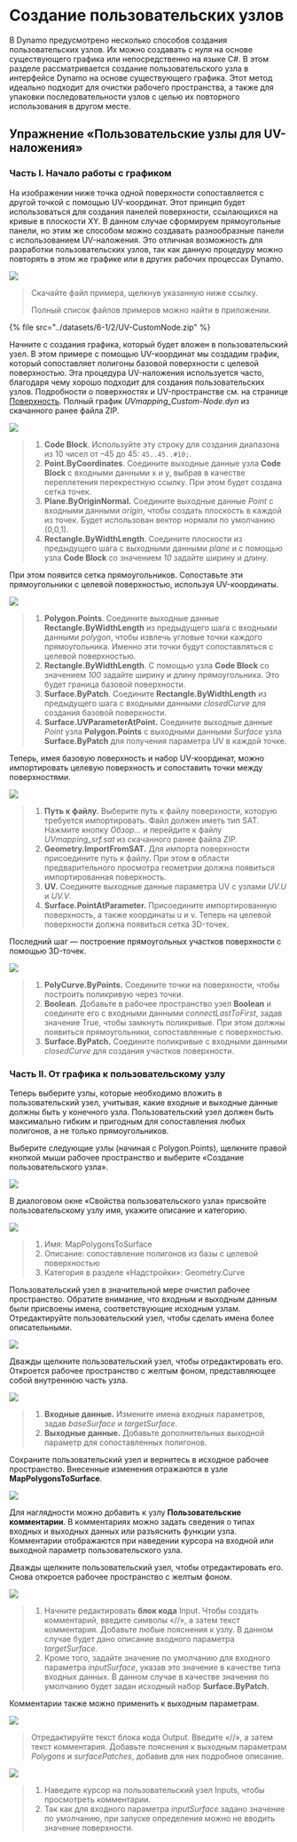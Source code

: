 # Создание пользовательских узлов

В Dynamo предусмотрено несколько способов создания пользовательских узлов. Их можно создавать с нуля на основе существующего графика или непосредственно на языке C#. В этом разделе рассматривается создание пользовательского узла в интерфейсе Dynamo на основе существующего графика. Этот метод идеально подходит для очистки рабочего пространства, а также для упаковки последовательности узлов с целью их повторного использования в другом месте.

## Упражнение «Пользовательские узлы для UV-наложения»

### Часть I. Начало работы с графиком

На изображении ниже точка одной поверхности сопоставляется с другой точкой с помощью UV-координат. Этот принцип будет использоваться для создания панелей поверхности, ссылающихся на кривые в плоскости XY. В данном случае сформируем прямоугольные панели, но этим же способом можно создавать разнообразные панели с использованием UV-наложения. Это отличная возможность для разработки пользовательских узлов, так как данную процедуру можно повторять в этом же графике или в других рабочих процессах Dynamo.

![](<../images/6-1/2/custom node for uv mapping pt I - 01.jpg>)

> Скачайте файл примера, щелкнув указанную ниже ссылку.
>
> Полный список файлов примеров можно найти в приложении.

{% file src="../datasets/6-1/2/UV-CustomNode.zip" %}

Начните с создания графика, который будет вложен в пользовательский узел. В этом примере с помощью UV-координат мы создадим график, который сопоставляет полигоны базовой поверхности с целевой поверхностью. Эта процедура UV-наложения используется часто, благодаря чему хорошо подходит для создания пользовательских узлов. Подробности о поверхностях и UV-пространстве см. на странице [Поверхность](../../5\_essential\_nodes\_and\_concepts/5-2\_geometry-for-computational-design/5-surfaces.md). Полный график _UVmapping\_Custom-Node.dyn_ из скачанного ранее файла ZIP.

![](<../images/6-1/2/custom node for uv mapping pt I - 02.jpg>)

> 1. **Code Block**. Используйте эту строку для создания диапазона из 10 чисел от –45 до 45: `45..45..#10;`.
> 2. **Point.ByCoordinates**. Соедините выходные данные узла **Code Block** с входными данными x и y, выбрав в качестве переплетения перекрестную ссылку. При этом будет создана сетка точек.
> 3. **Plane.ByOriginNormal.** Соедините выходные данные _Point_ с входными данными _origin_, чтобы создать плоскость в каждой из точек. Будет использован вектор нормали по умолчанию (0,0,1).
> 4. **Rectangle.ByWidthLength**. Соедините плоскости из предыдущего шага с выходными данными _plane_ и с помощью узла **Code Block** со значением _10_ задайте ширину и длину.

При этом появится сетка прямоугольников. Сопоставьте эти прямоугольники с целевой поверхностью, используя UV-координаты.

![](<../images/6-1/2/custom node for uv mapping pt I - 03.jpg>)

> 1. **Polygon.Points**. Соедините выходные данные **Rectangle.ByWidthLength** из предыдущего шага с входными данными _polygon_, чтобы извлечь угловые точки каждого прямоугольника. Именно эти точки будут сопоставляться с целевой поверхностью.
> 2. **Rectangle.ByWidthLength**. С помощью узла **Code Block** со значением _100_ задайте ширину и длину прямоугольника. Это будет граница базовой поверхности.
> 3. **Surface.ByPatch**. Соедините **Rectangle.ByWidthLength** из предыдущего шага с входными данными _closedCurve_ для создания базовой поверхности.
> 4. **Surface.UVParameterAtPoint.** Соедините выходные данные _Point_ узла **Polygon.Points** с выходными данными _Surface_ узла **Surface.ByPatch** для получения параметра UV в каждой точке.

Теперь, имея базовую поверхность и набор UV-координат, можно импортировать целевую поверхность и сопоставить точки между поверхностями.

![](<../images/6-1/2/custom node for uv mapping pt I - 04.jpg>)

> 1. **Путь к файлу.** Выберите путь к файлу поверхности, которую требуется импортировать. Файл должен иметь тип SAT. Нажмите кнопку _Обзор..._ и перейдите к файлу _UVmapping\_srf.sat_ из скачанного ранее файла ZIP.
> 2. **Geometry.ImportFromSAT.** Для импорта поверхности присоедините путь к файлу. При этом в области предварительного просмотра геометрии должна появиться импортированная поверхность.
> 3. **UV.** Соедините выходные данные параметра UV с узлами _UV.U_ и _UV.V_.
> 4. **Surface.PointAtParameter.** Присоедините импортированную поверхность, а также координаты u и v. Теперь на целевой поверхности должна появиться сетка 3D-точек.

Последний шаг — построение прямоугольных участков поверхности с помощью 3D-точек.

![](<../images/6-1/2/custom node for uv mapping pt I - 05.jpg>)

> 1. **PolyCurve.ByPoints.** Соедините точки на поверхности, чтобы построить поликривую через точки.
> 2. **Boolean**. Добавьте в рабочее пространство узел **Boolean** и соедините его с входными данными _connectLastToFirst_, задав значение True, чтобы замкнуть поликривые. При этом должны появиться прямоугольники, сопоставленные с поверхностью.
> 3. **Surface.ByPatch.** Соедините поликривые с входными данными _closedCurve_ для создания участков поверхности.

### Часть II. От графика к пользовательскому узлу

Теперь выберите узлы, которые необходимо вложить в пользовательский узел, учитывая, какие входные и выходные данные должны быть у конечного узла. Пользовательский узел должен быть максимально гибким и пригодным для сопоставления любых полигонов, а не только прямоугольников.

Выберите следующие узлы (начиная с Polygon.Points), щелкните правой кнопкой мыши рабочее пространство и выберите «Создание пользовательского узла».

![](<../images/6-1/2/custom node for uv mapping pt II - 01.jpg>)

В диалоговом окне «Свойства пользовательского узла» присвойте пользовательскому узлу имя, укажите описание и категорию.

![](<../images/6-1/2/custom node for uv mapping pt II - 02.jpg>)

> 1. Имя: MapPolygonsToSurface
> 2. Описание: сопоставление полигонов из базы с целевой поверхностью
> 3. Категория в разделе «Надстройки»: Geometry.Curve

Пользовательский узел в значительной мере очистил рабочее пространство. Обратите внимание, что входным и выходным данным были присвоены имена, соответствующие исходным узлам. Отредактируйте пользовательский узел, чтобы сделать имена более описательными.

![](<../images/6-1/2/custom node for uv mapping pt II - 03.jpg>)

Дважды щелкните пользовательский узел, чтобы отредактировать его. Откроется рабочее пространство с желтым фоном, представляющее собой внутреннюю часть узла.

![](<../images/6-1/2/custom node for uv mapping pt II - 04.jpg>)

> 1. **Входные данные.** Измените имена входных параметров, задав _baseSurface_ и _targetSurface_.
> 2. **Выходные данные.** Добавьте дополнительных выходной параметр для сопоставленных полигонов.

Сохраните пользовательский узел и вернитесь в исходное рабочее пространство. Внесенные изменения отражаются в узле **MapPolygonsToSurface**.

![](<../images/6-1/2/custom node for uv mapping pt II - 05.jpg>)

Для наглядности можно добавить к узлу **Пользовательские комментарии**. В комментариях можно задать сведения о типах входных и выходных данных или разъяснить функции узла. Комментарии отображаются при наведении курсора на входной или выходной параметр пользовательского узла.

Дважды щелкните пользовательский узел, чтобы отредактировать его. Снова откроется рабочее пространство с желтым фоном.

![](<../images/6-1/2/custom node for uv mapping pt II - 06.jpg>)

> 1. Начните редактировать **блок кода** Input. Чтобы создать комментарий, введите символы «//», а затем текст комментария. Добавьте любые пояснения к узлу. В данном случае будет дано описание входного параметра _targetSurface_.
> 2. Кроме того, задайте значение по умолчанию для входного параметра _inputSurface_, указав это значение в качестве типа входных данных. В данном случае в качестве значения по умолчанию будет задан исходный набор **Surface.ByPatch**.

Комментарии также можно применить к выходным параметрам.

![](<../images/6-1/2/custom node for uv mapping pt II - 07.jpg>)

> Отредактируйте текст блока кода Output. Введите «//», а затем текст комментария. Добавьте пояснения к выходным параметрам _Polygons_ и _surfacePatches_, добавив для них подробное описание.

![](<../images/6-1/2/custom node for uv mapping pt II - 08.jpg>)

> 1. Наведите курсор на пользовательский узел Inputs, чтобы просмотреть комментарии.
> 2. Так как для входного параметра _inputSurface_ задано значение по умолчанию, при запуске определения можно не вводить значение поверхности.
